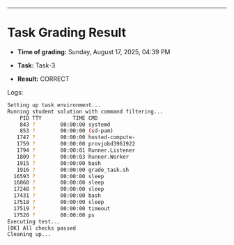 
---
# Task Grading Result

- **Time of grading:** Sunday, August 17, 2025, 04:39 PM

- **Task:** Task-3

- **Result:** CORRECT


Logs:
```bash
Setting up task environment...
Running student solution with command filtering...
    PID TTY          TIME CMD
    843 ?        00:00:00 systemd
    853 ?        00:00:00 (sd-pam)
   1747 ?        00:00:00 hosted-compute-
   1759 ?        00:00:00 provjobd3961922
   1794 ?        00:00:01 Runner.Listener
   1809 ?        00:00:03 Runner.Worker
   1915 ?        00:00:00 bash
   1916 ?        00:00:00 grade_task.sh
  16593 ?        00:00:00 sleep
  16860 ?        00:00:00 sleep
  17248 ?        00:00:00 sleep
  17431 ?        00:00:00 bash
  17518 ?        00:00:00 sleep
  17519 ?        00:00:00 timeout
  17520 ?        00:00:00 ps
Executing test...
[OK] All checks passed
Cleaning up...
```
